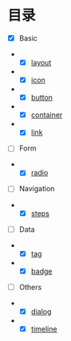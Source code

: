 # 目录

- [x] Basic
- - [x] [layout](/element/layout.md)
- - [x] [icon](/element/icon.md)
- - [x] [button](/element/button.md)
- - [x] [container](/element/container.md)
- - [x] [link](/element/link.md)
- [ ] Form
- - [x] [radio](/element/radio.md)
- [ ] Navigation
- - [x] [steps](/element/steps.md)
- [ ] Data
- - [x] [tag](/element/tag.md)
- - [x] [badge](/element/badge.md)
- [ ] Others
- - [x] [dialog](/element/dialog.md)
- - [x] [timeline](/element/timeline.md)

